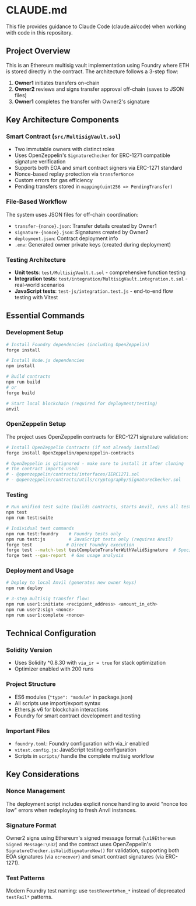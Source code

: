 # CLAUDE.md

This file provides guidance to Claude Code (claude.ai/code) when working with code in this repository.

## Project Overview

This is an Ethereum multisig vault implementation using Foundry where ETH is stored directly in the contract. The architecture follows a 3-step flow:

1. **Owner1** initiates transfers on-chain
2. **Owner2** reviews and signs transfer approval off-chain (saves to JSON files)
3. **Owner1** completes the transfer with Owner2's signature

## Key Architecture Components

### Smart Contract (`src/MultisigVault.sol`)
- Two immutable owners with distinct roles
- Uses OpenZeppelin's `SignatureChecker` for ERC-1271 compatible signature verification
- Supports both EOA and smart contract signers via ERC-1271 standard
- Nonce-based replay protection via `transferNonce`
- Custom errors for gas efficiency
- Pending transfers stored in `mapping(uint256 => PendingTransfer)`

### File-Based Workflow
The system uses JSON files for off-chain coordination:
- `transfer-{nonce}.json`: Transfer details created by Owner1
- `signature-{nonce}.json`: Signatures created by Owner2
- `deployment.json`: Contract deployment info
- `.env`: Generated owner private keys (created during deployment)

### Testing Architecture
- **Unit tests**: `test/MultisigVault.t.sol` - comprehensive function testing
- **Integration tests**: `test/integration/MultisigVault.integration.t.sol` - real-world scenarios
- **JavaScript tests**: `test-js/integration.test.js` - end-to-end flow testing with Vitest

## Essential Commands

### Development Setup
```bash
# Install Foundry dependencies (including OpenZeppelin)
forge install

# Install Node.js dependencies
npm install

# Build contracts
npm run build
# or
forge build

# Start local blockchain (required for deployment/testing)
anvil
```

### OpenZeppelin Setup
The project uses OpenZeppelin contracts for ERC-1271 signature validation:

```bash
# Install OpenZeppelin Contracts (if not already installed)
forge install OpenZeppelin/openzeppelin-contracts

# OpenZeppelin is gitignored - make sure to install it after cloning
# The contract imports used:
# - @openzeppelin/contracts/interfaces/IERC1271.sol
# - @openzeppelin/contracts/utils/cryptography/SignatureChecker.sol
```

### Testing
```bash
# Run unified test suite (builds contracts, starts Anvil, runs all tests, cleans up)
npm test
npm run test:suite

# Individual test commands
npm run test:foundry    # Foundry tests only
npm run test:js         # JavaScript tests only (requires Anvil)
forge test             # Direct Foundry execution
forge test --match-test testCompleteTransferWithValidSignature  # Specific test
forge test --gas-report  # Gas usage analysis
```

### Deployment and Usage
```bash
# Deploy to local Anvil (generates new owner keys)
npm run deploy

# 3-step multisig transfer flow:
npm run user1:initiate <recipient_address> <amount_in_eth>
npm run user2:sign <nonce>
npm run user1:complete <nonce>
```

## Technical Configuration

### Solidity Version
- Uses Solidity ^0.8.30 with `via_ir = true` for stack optimization
- Optimizer enabled with 200 runs

### Project Structure
- ES6 modules (`"type": "module"` in package.json)
- All scripts use import/export syntax
- Ethers.js v6 for blockchain interactions
- Foundry for smart contract development and testing

### Important Files
- `foundry.toml`: Foundry configuration with via_ir enabled
- `vitest.config.js`: JavaScript testing configuration
- Scripts in `scripts/` handle the complete multisig workflow

## Key Considerations

### Nonce Management
The deployment script includes explicit nonce handling to avoid "nonce too low" errors when redeploying to fresh Anvil instances.

### Signature Format
Owner2 signs using Ethereum's signed message format (`\x19Ethereum Signed Message:\n32`) and the contract uses OpenZeppelin's `SignatureChecker.isValidSignatureNow()` for validation, supporting both EOA signatures (via `ecrecover`) and smart contract signatures (via ERC-1271).

### Test Patterns
Modern Foundry test naming: use `testRevertWhen_*` instead of deprecated `testFail*` patterns.